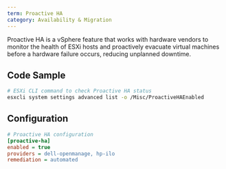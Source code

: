 ```yaml
---
term: Proactive HA
category: Availability & Migration
---
```


Proactive HA is a vSphere feature that works with hardware vendors to monitor the health of ESXi hosts and proactively evacuate virtual machines before a hardware failure occurs, reducing unplanned downtime.

## Code Sample

```bash
# ESXi CLI command to check Proactive HA status
esxcli system settings advanced list -o /Misc/ProactiveHAEnabled
```

## Configuration

```ini
# Proactive HA configuration
[proactive-ha]
enabled = true
providers = dell-openmanage, hp-ilo
remediation = automated
```